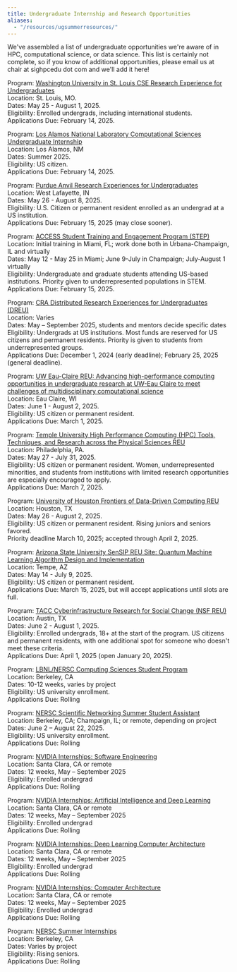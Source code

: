 ```yaml
---
title: Undergraduate Internship and Research Opportunities
aliases:
  - "/resources/ugsummerresources/"
---
```


We've assembled a list of undergraduate opportunities we're aware of in HPC, computational science, or data science.  This list is certainly not complete, so if you know of additional opportunities, please email us at chair at sighpcedu dot com and we'll add it here!

<!-- Program: [Los Alamos National Lab Supercomputer Institute](https://www.lanl.gov/engage/collaboration/internships/summer-schools/supercomputer)  
Location: Los Alamos, NM  
Dates: Late May – early August 2025.  
Eligibility: US citizens.  
Applications Due: January 7, 2025.  

Program: [Los Alamos National Lab Parallel Computing Summer Research Internship](https://www.lanl.gov/engage/organizations/xcp/parallel-computing-summer-research-internship)  
Location: Los Alamos, NM  
Dates: June 2 - August 8, 2025.  
Eligibility: Rising junior or senior; US citizens.  
Applications Due: January 15, 2025.  

Program: [Los Alamos National Lab Computational Physics Student Summer Workshop](https://www.lanl.gov/engage/collaboration/internships/summer-schools/computational-physics-student-summer-workshop)  
Location: Los Alamos, NM  
Dates: 10 weeks, summer 2025.  
Eligibility: Rising junior or senior; US citizen.  
Applications Due: January 15, 2025.  

Program: [Flatiron Institute - Simons Foundation, Center for Computational Neuroscience](https://apply.interfolio.com/159680)  
Location: New York City, NY  
Dates: May 27 - August 8, 2025.  
Eligibility: Enrolled undergraduate or graduate.  
Applications Due: January 17, 2025.  

Program: [Flatiron Institute - Simons Foundation, Center for Computational Quantum Physics](https://apply.interfolio.com/142989)  
Location: New York City, NY  
Dates: May 27 - August 8, 2025.  
Eligibility: Enrolled undergraduate or graduate.  
Applications Due: January 17, 2025.  

Program: [Flatiron Institute - Simons Foundation, Center for Computational Mathematics](https://apply.interfolio.com/159678)  
Location: New York City, NY  
Dates: May 27 - August 8, 2025.  
Eligibility: Enrolled undergraduate or graduate.  
Applications Due: January 17, 2025.  

Program: [Flatiron Institute - Simons Foundation, Center for Computational Catalysis](https://apply.interfolio.com/159676)  
Location: New York City, NY  
Dates: May 27 - August 8, 2025.  
Eligibility: Enrolled undergraduate or graduate.  
Applications Due: January 17, 2025.  

Program: [Los Alamos National Lab Quantum Computing Summer School Fellowship](https://www.lanl.gov/engage/collaboration/internships/summer-schools/quantumschool)  
Location: Los Alamos, NM  
Dates: June 2 – August 8, 2025.  
Eligibility: US work eligibility.  
Applications Due: January 19, 2025.  

Program: [NCAR Summer Internships in Parallel Computational Science (SIParCS)](https://www2.cisl.ucar.edu/outreach/internships/how_to_apply)  
Location: Boulder, CO  
Dates: May 19 - August 1, 2025.  
Eligibility: Completed one year of undergraduate work and able to work in the US.  
Applications Due: January 22, 2025.  

Program: [Unidata Summer Internship](https://www.unidata.ucar.edu/community/internship/#current)  
Location: Boulder, CO, hybrid, or remote.  
Dates: May 19 – August 1, 2025.  
Eligibility: Juniors and seniors.  
Applications Due: January 24, 2025.  

Program: [Lawrence Livermore National Lab HPC Cluster Engineer Academy](https://computing.llnl.gov/hpc-cluster-engineer-academy)  
Location: Livermore, CA  
Dates: A 9-week subset of May 5 - August 29, 2025.  
Eligiblity: Enrolled undergraduate.  
Applications Due: January 31, 2025.  

Program: [Lawrence Livermore National Lab DevOps Internship Team](https://computing.llnl.gov/devops-internship-team-do-it)  
Location: Livermore, CA  
Dates: A 9-week subset of May 5 - August 29, 2025.  
Eligiblity: Enrolled undergraduate.  
Applications Due: January 31, 2025.  

Program: [Lawrence Livermore National Lab Computing Undergraduate Student Intern](https://www.llnl.gov/join-our-team/careers/find-your-job/internship_computing/summer/3743990005295876)  
Location: Livermore, CA  
Dates:  A subset of May 5 – August 29, 2025.  
Eligibility:  US work eligibility.  
Applications Due:  January 31, 2025.  

Program: [Lawrence Livermore National Lab Data Science Summer Institute](https://data-science.llnl.gov/dssi)  
Location: Livermore, CA  
Dates: May 19 - August 8, 2025 or June 23 - September 12, 2024.   
Eligiblity: Enrolled undergraduate.  
Applications Due: January 31, 2025.  

Program: [NIST SURF program](https://www.nist.gov/surf)  
Location: Gaithersburg, MD; Boulder, CO; or remote  
Dates:  May 19 – August 1, 2025, with alternate dates June 2 – August 15, 2025 and June 2 – August 1, 2025.  
Eligibility: US citizen or permanent resident.  First-years are encouraged.  
Applications Due: January 31, 2025.  

Program: [Carnegie Mellon University Research Experiences for Undergraduates in Software Engineering (REUSE) Program](https://www.cmu.edu/scs/s3d/reuse/index.html)  
Location: Pittsburgh, PA  
Dates: May 27 - August 1, 2025.  
Eligibility: Undergrads, but focus on 1st and 2nd-year undergrads.  
Applications Due: February 1, 2025.  

Program:  [Georgetown REU Site in Computer Science and Public Policy](https://reu.cs.georgetown.edu/)  
Location:  Washington, DC.  
Dates: June 7 - August 7, 2025.  
Eligibility: US citizens or permanent residents who are current 2nd- or 3rd-year undergrads and CS majors.  
Applications Due: February 2, 2025.  

Program: [University of Maryland Applied Research Laboratory for Intelligence and Security (RISC)](https://www.arlis.umd.edu/apply-risc2025)  
Location:  Primarily virtual, with in-person events in College Park, MD during the final week.  
Dates:  10 weeks, May – August 2025.  
Eligibility: US citizens, sophomores or older.  
Applications Due: February 3, 2025.  

Program: [Los Alamos National Lab Data Science at Scale](https://www.lanl.gov/engage/collaboration/internships/summer-schools/dss)  
Location: Los Alamos, NM  
Dates: 10-12 weeks between May and September 2025.  
Eligibility: US work eligibility.  
Applications Due: February 5, 2025.  

Program: [TACC SCIPE AI in Civil Engineering](https://tacc.utexas.edu/education/undergraduates-graduates/scipe/)  
Location: Austin, TX  
Dates: June 1 - June 30, 2025.  
Eligibility: Rising sophomores or older studying at a US institution.  
Applications Due: February 7, 2025.  //-->

Program: [Washington University in St. Louis CSE Research Experience for Undergraduates](https://sites.wustl.edu/csereu/)  
Location: St. Louis, MO.  
Dates: May 25 - August 1, 2025.  
Eligibility: Enrolled undergrads, including international students.  
Applications Due:  February 14, 2025.  

Program: [Los Alamos National Laboratory Computational Sciences Undergraduate Internship](https://lanl.jobs/search/jobdetails/computational-sciences-undergraduate-internship/664a4436-45d2-46e9-aa78-cabedce158f2)  
Location: Los Alamos, NM  
Dates: Summer 2025.  
Eligibility: US citizen.  
Applications Due: February 14, 2025.  

Program: [Purdue Anvil Research Experiences for Undergraduates](https://www.rcac.purdue.edu/anvil/reu)  
Location: West Lafayette, IN  
Dates: May 26 - August 8, 2025.  
Eligibility: U.S. Citizen or permanent resident enrolled as an undergrad at a US institution.  
Applications Due: February 15, 2025 (may close sooner).  

Program: [ACCESS Student Training and Engagement Program (STEP)](https://operations.access-ci.org/step)  
Location: Initial training in Miami, FL; work done both in Urbana-Champaign, IL and virtually  
Dates: May 12 - May 25 in Miami; June 9-July in Champaign; July-August 1 virtually  
Eligibility: Undergraduate and graduate students attending US-based institutions.  Priority given to underrepresented populations in STEM.  
Applications Due: February 15, 2025.  

Program: [CRA Distributed Research Experiences for Undergraduates (DREU)](https://cra.org/cra-wp/dreu/)  
Location: Varies  
Dates: May – September 2025, students and mentors decide specific dates   
Eligibility: Undergrads at US institutions.  Most funds are reserved for US citizens and permanent residents.  Priority is given to students from underrepresented groups.  
Applications Due: December 1, 2024 (early deadline); February 25, 2025 (general deadline).  

Program: [UW Eau-Claire REU: Advancing high-performance computing opportunities in undergraduate research at UW-Eau Claire to meet challenges of multidisciplinary computational science](https://hpc.uwec.edu/explore-opportunities/nsf-reu/)  
Location: Eau Claire, WI  
Dates: June 1 - August 2, 2025.  
Eligibility: US citizen or permanent resident.  
Applications Due: March 1, 2025.  

Program: [Temple University High Performance Computing (HPC) Tools, Techniques, and Research across the Physical Sciences REU](https://icmshpc.com/reu-2025/)  
Location: Philadelphia, PA.  
Dates: May 27 - July 31, 2025.  
Eligibility: US citizen or permanent resident.  Women, underrepresented minorities, and students from institutions with limited research opportunities are especially encouraged to apply.  
Applications Due: March 7, 2025.  

Program: [University of Houston Frontiers of Data-Driven Computing REU](http://project.cs.uh.edu/reu)  
Location: Houston, TX  
Dates: May 26 - August 2, 2025.  
Eligibility: US citizen or permanent resident.  Rising juniors and seniors favored.  
Priority deadline March 10, 2025; accepted through April 2, 2025.  

Program: [Arizona State University SenSIP REU Site: Quantum Machine Learning Algorithm Design and Implementation](https://sensip.engineering.asu.edu/sensip-quantum-dsp-ai-reu/)  
Location: Tempe, AZ  
Dates: May 14 - July 9, 2025.  
Eligibility: US citizen or permanent resident.  
Applications Due: March 15, 2025, but will accept applications until slots are full.  

Program: [TACC Cyberinfrastructure Research for Social Change (NSF REU)](https://www.tacc.utexas.edu/education/undergrads-grads/reu)  
Location: Austin, TX  
Dates: June 2 - August 1, 2025.  
Eligibility: Enrolled undergrads, 18+ at the start of the program.  US citizens and permanent residents, with one additional spot for someone who doesn't meet these criteria.    
Applications Due: April 1, 2025 (open January 20, 2025).  

Program: [LBNL/NERSC Computing Sciences Student Program](https://jobs.lbl.gov/jobs/2025-computing-sciences-student-program-6748)  
Location: Berkeley, CA  
Dates: 10-12 weeks, varies by project  
Eligibility: US university enrollment.  
Applications Due: Rolling  

Program: [NERSC Scientific Networking Summer Student Assistant](https://jobs.lbl.gov/jobs/scientific-networking-summer-student-assistant-6824)  
Location: Berkeley, CA; Champaign, IL; or remote, depending on project  
Dates: June 2 – August 22, 2025.  
Eligibility: US university enrollment.  
Applications Due: Rolling  

Program: [NVIDIA Internships: Software Engineering](https://nvidia.wd5.myworkdayjobs.com/en-US/NVIDIAExternalCareerSite/details/NVIDIA-2025-Internships--Software-Engineering_JR1986535?workerSubType=0c40f6bd1d8f10adf6dae42e46d44a17&locationHierarchy1=2fcb99c455831013ea52fb338f2932d8)  
Location: Santa Clara, CA or remote  
Dates: 12 weeks, May – September 2025  
Eligibility: Enrolled undergrad  
Applications Due: Rolling  

Program: [NVIDIA Internships: Artificial Intelligence and Deep Learning](https://nvidia.wd5.myworkdayjobs.com/en-US/NVIDIAExternalCareerSite/details/NVIDIA-2025-Internships--Artificial-Intelligence-and-Deep-Learning_JR1986536?workerSubType=0c40f6bd1d8f10adf6dae42e46d44a17&locationHierarchy1=2fcb99c455831013ea52fb338f2932d8)  
Location: Santa Clara, CA or remote  
Dates: 12 weeks, May – September 2025  
Eligibility: Enrolled undergrad  
Applications Due: Rolling  

Program: [NVIDIA Internships: Deep Learning Computer Architecture](https://nvidia.wd5.myworkdayjobs.com/en-US/NVIDIAExternalCareerSite/details/NVIDIA-2025-Internships--Deep-Learning-Computer-Architecture_JR1986533?workerSubType=0c40f6bd1d8f10adf6dae42e46d44a17&locationHierarchy1=2fcb99c455831013ea52fb338f2932d8)  
Location: Santa Clara, CA or remote  
Dates: 12 weeks, May – September 2025  
Eligibility: Enrolled undergrad  
Applications Due: Rolling  

Program: [NVIDIA Internships: Computer Architecture](https://nvidia.wd5.myworkdayjobs.com/en-US/NVIDIAExternalCareerSite/details/NVIDIA-2025-Internships--Computer-Architecture_JR1986532?workerSubType=0c40f6bd1d8f10adf6dae42e46d44a17&locationHierarchy1=2fcb99c455831013ea52fb338f2932d8)  
Location: Santa Clara, CA or remote  
Dates: 12 weeks, May – September 2025  
Eligibility: Enrolled undergrad  
Applications Due: Rolling  

Program: [NERSC Summer Internships](https://www.nersc.gov/research-and-development/internships/)  
Location: Berkeley, CA  
Dates: Varies by project  
Eligibility: Rising seniors.  
Applications Due: Rolling  
